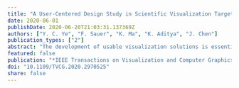 ```yaml
---
title: "A User-Centered Design Study in Scientific Visualization Targeting Domain Experts"
date: 2020-06-01
publishDate: 2020-06-20T21:03:31.137369Z
authors: ["Y. C. Ye", "F. Sauer", "K. Ma", "K. Aditya", "J. Chen"]
publication_types: ["2"]
abstract: "The development of usable visualization solutions is essential for ensuring both their adoption and effectiveness. User-centered design principles, which involve users throughout the entire development process, have been shown to be effective in numerous information visualization endeavors. We describe how we applied these principles in scientific visualization over a two year collaboration to develop a hybrid in situ/post hoc solution tailored towards combustion researcher needs. Furthermore, we examine the importance of user-centered design and lessons learned over the design process in an effort to aid others seeking to develop effective scientific visualization solutions."
featured: false
publication: "*IEEE Transactions on Visualization and Computer Graphics*"
doi: "10.1109/TVCG.2020.2970525"
share: false
---
```


